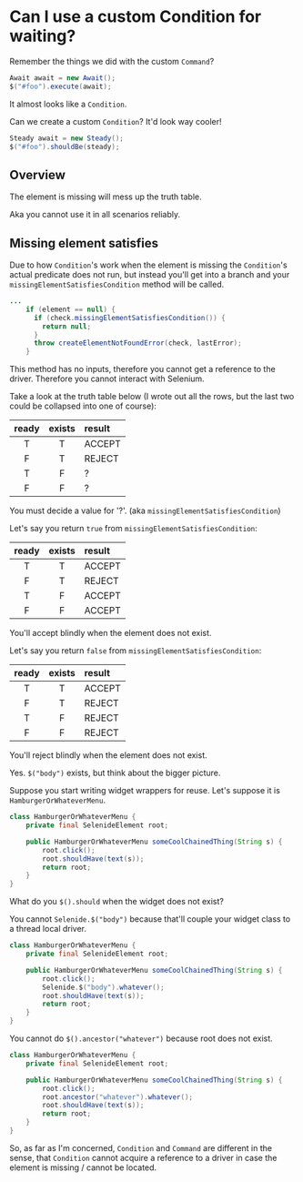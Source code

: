 # Can I use a custom Condition for waiting?

Remember the things we did with the custom `Command`?

```java
Await await = new Await();
$("#foo").execute(await);
```

It almost looks like a `Condition`.

Can we create a custom `Condition`? It'd look way cooler!

```java
Steady await = new Steady();
$("#foo").shouldBe(steady);
```

## Overview

The element is missing will mess up the truth table.

Aka you cannot use it in all scenarios reliably.

## Missing element satisfies

Due to how `Condition`'s work when the element is missing the `Condition`'s actual predicate does not run, but instead you'll get into a branch and your `missingElementSatisfiesCondition` method will be called.

```java
...
    if (element == null) {
      if (check.missingElementSatisfiesCondition()) {
        return null;
      }
      throw createElementNotFoundError(check, lastError);
    }
```

This method has no inputs, therefore you cannot get a reference to the driver. Therefore you cannot interact with Selenium.

Take a look at the truth table below (I wrote out all the rows, but the last two could be collapsed into one of course):

| ready | exists | result   |
| :--:  | :--:   | :--      |
| T     | T      | ACCEPT   |
| F     | T      | REJECT   |
| T     | F      | ?        |
| F     | F      | ?        |

You must decide a value for '?'. (aka `missingElementSatisfiesCondition`)


Let's say you return `true` from `missingElementSatisfiesCondition`:

| ready | exists | result   |
| :--:  | :--:   | :--      |
| T     | T      | ACCEPT   |
| F     | T      | REJECT   |
| T     | F      | ACCEPT   |
| F     | F      | ACCEPT   |

You'll accept blindly when the element does not exist.

Let's say you return `false` from `missingElementSatisfiesCondition`:

| ready | exists | result   |
| :--:  | :--:   | :--      |
| T     | T      | ACCEPT   |
| F     | T      | REJECT   |
| T     | F      | REJECT   |
| F     | F      | REJECT   |

You'll reject blindly when the element does not exist.

Yes. `$("body")` exists, but think about the bigger picture.

Suppose you start writing widget wrappers for reuse. Let's suppose it is `HamburgerOrWhateverMenu`.

```java
class HamburgerOrWhateverMenu {
    private final SelenideElement root;

    public HamburgerOrWhateverMenu someCoolChainedThing(String s) {
        root.click();
        root.shouldHave(text(s));
        return root;
    }
}
```

What do you `$().should` when the widget does not exist?

You cannot `Selenide.$("body")` because that'll couple your widget class to a thread local driver.


```java
class HamburgerOrWhateverMenu {
    private final SelenideElement root;

    public HamburgerOrWhateverMenu someCoolChainedThing(String s) {
        root.click();
        Selenide.$("body").whatever();
        root.shouldHave(text(s));
        return root;
    }
}
```

You cannot do `$().ancestor("whatever")` because root does not exist.


```java
class HamburgerOrWhateverMenu {
    private final SelenideElement root;

    public HamburgerOrWhateverMenu someCoolChainedThing(String s) {
        root.click();
        root.ancestor("whatever").whatever();
        root.shouldHave(text(s));
        return root;
    }
}
```

So, as far as I'm concerned, `Condition` and `Command` are different in the sense, that `Condition` cannot acquire a reference to a driver in case the element is missing / cannot be located.
